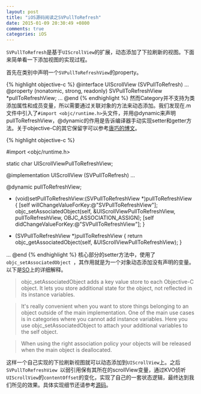 ```yaml
---
layout: post
title: "iOS源码阅读之SVPullToRefresh"
date: 2015-01-09 20:30:49 +0800
comments: true
categories: iOS
---
```


`SVPullToRefresh`是基于`UIScrollView`的扩展，动态添加了下拉刷新的视图。下面来简单看一下添加视图的实现过程。

首先在类别中声明一个`SVPullToRefreshView`的property。

{% highlight objective-c %}
@interface UIScrollView (SVPullToRefresh)
...
@property (nonatomic, strong, readonly) SVPullToRefreshView *pullToRefreshView;
...
@end
{% endhighlight %}
然而Category并不支持为类添加属性和成员变量，所以需要通过关联对象的方法来动态添加。我们发现在.m文件中引入了`#import <objc/runtime.h>`头文件，并用@dynamic来声明pullToRefreshView，@dynamic的作用是告诉编译器手动实现setter和getter方法。关于objective-C的其它保留字可以参考[唐巧的博文](http://blog.devtang.com/blog/2013/04/29/the-missing-objc-keywords/)。

{% highlight objective-c %}

#import <objc/runtime.h>

static char UIScrollViewPullToRefreshView;

@implementation UIScrollView (SVPullToRefresh)
...

@dynamic pullToRefreshView;

- (void)setPullToRefreshView:(SVPullToRefreshView *)pullToRefreshView {
[self willChangeValueForKey:@"SVPullToRefreshView"];
objc_setAssociatedObject(self, &UIScrollViewPullToRefreshView,
pullToRefreshView,
OBJC_ASSOCIATION_ASSIGN);
[self didChangeValueForKey:@"SVPullToRefreshView"];
}

- (SVPullToRefreshView *)pullToRefreshView {
return objc_getAssociatedObject(self, &UIScrollViewPullToRefreshView);
}

...
@end
{% endhighlight %}
核心部分的setter方法中，使用了`objc_setAssociatedObject `，其作用就是为一个对象动态添加没有声明的变量。以下是[SO](http://stackoverflow.com/questions/5909412/what-is-objc-setassociatedobject-and-in-what-cases-should-it-be-used)上的详细解释。

>objc_setAssociatedObject adds a key value store to each Objective-C object. It lets you store additional state for the object, not reflected in its instance variables.

>It's really convenient when you want to store things belonging to an object outside of the main implementation. One of the main use cases is in categories where you cannot add instance variables. Here you use objc_setAssociatedObject to attach your additional variables to the self object.

>When using the right association policy your objects will be released when the main object is deallocated.

这样一个自己实现的下拉刷新视图就可以动态添加到`UIScrollView`上。之后`SVPullToRefreshView `以弱引用保有其所在的scrollView变量，通过KVO侦听`UIScrollView`的`contentOffset`的变化，实现了自己的一套状态逻辑，最终达到我们所见的效果。具体实现细节还请参考[源码](https://github.com/samvermette/SVPullToRefresh)。